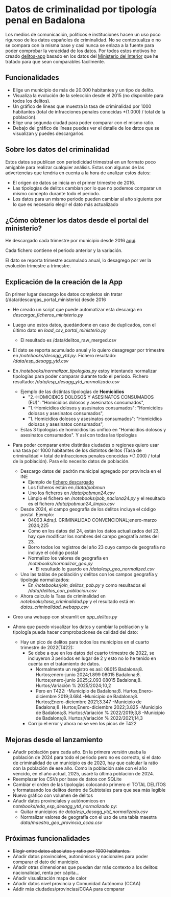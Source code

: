 # Datos de criminalidad por tipología penal en Badalona
Los medios de comunicación, políticos e instituciones hacen un uso poco riguroso de los datos españoles de criminalidad. No se contextualiza o no se compara con la misma base y casi nunca se enlaza a la fuente para poder comprobar la veracidad de los datos. Por todos estos motivos he creado [delitos-app](https://delitos.streamlit.app/) basado en los datos del [Ministerio del Interior](https://estadisticasdecriminalidad.ses.mir.es/publico/portalestadistico/balances.html) que he tratado para que sean comparables facilmente.

## Funcionalidades
- Elige un municipio de más de 20.000 habitantes y un tipo de delito.
- Visualiza la evolución de la selección desde el 2015 (no disponible para todos los delitos).
- Un gráfico de líneas que muestra la tasa de criminalidad por 1000 habitantes (total de infracciones penales conocidas *(1.000) / total de la población).
- Elige una segunda ciudad para poder comparar con el mismo ratio.
- Debajo del gráfico de líneas puedes ver el detalle de los datos que se visualizan y puedes descargarlos.

## Sobre los datos del criminalidad
Estos datos se publican con periodicidad trimestral en un formato poco amigable para realizar cualquier análisis. Estas son algunas de las advertencias que tendría en cuenta a la hora de analizar estos datos:
- El origen de datos se inicia en el primer trimestre de 2016.
- Las tipologías de delitos cambian por lo que no podemos comparar un mismo concepto durante todo el periodo.
- Los datos para un mismo periodo pueden cambiar al año siguiente por lo que es necesario elegir el dato más actualizado

## ¿Cómo obtener los datos desde el portal del ministerio?

He descargado cada trimestre por municipio desde 2016 [aquí](https://github.com/sergiovelayos/badalona_criminalidad/tree/main/data/descargas_portal_ministerio).

Cada fichero contiene el periodo anterior y la variación.

El dato se reporta trimestre acumulado anual, lo desagrego por ver la evolución trimestre a trimestre.

## Explicación de la creación de la App

En primer lugar descargo los datos completos sin tratar (/data/descargas_portal_ministerio) desde 2016
- He creado un script que puede automatizar esta descarga en *descargar_ficheros_ministerio.py*
- Luego uno estos datos, quedándome en caso de duplicados, con el último dato en *load_csv_portal_ministerio.py*
    - El resultado es /data/delitos_raw_merged.csv
- El dato se reporta acumulado anual y lo quiero desagregar por trimestre en */notebooks/desagg_ytd.py*. Fichero resultado: */data/esp_desagg_ytd.csv*
- En */notebooks/normalizar_tipologias.py* estoy intentando normalizar tipologías para poder comparar durante todo el periodo. Fichero resultado: */data/esp_desagg_ytd_normalizado.csv*
    - Ejemplo de las distintas tipologías de **Homicidios**
        - "2.-HOMICIDIOS DOLOSOS Y ASESINATOS CONSUMADOS (EU)": "Homicidios dolosos y asesinatos consumados",
        - "1.-Homicidios dolosos y asesinatos consumados": "Homicidios dolosos y asesinatos consumados",
        - "1. Homicidios dolosos y asesinatos consumados": "Homicidios dolosos y asesinatos consumados",
    - Estas 3 tipologías de homicidios las unifico en "Homicidios dolosos y asesinatos consumados". Y así con todas las tipologías

- Para poder comparar entre distintias ciudades o regiones quiero usar una tasa por 1000 habitantes de los distintos delitos (Tasa de criminalidad = total de infracciones penales conocidas *(1.000) / total de la población). Para ello necesito datos de población.
    - Descargo datos del padrón municipal agregado por provincia en el INE 
        - Ejemplo de [fichero descargado](https://www.ine.es/jaxiT3/files/t/es/csv_bdsc/2854.csv?nocab=1)
        - Los ficheros están en */data/pobmun*
        - Uno los ficheros en */data/pobmun24.csv*
        - Limpio el fichero en */notebooks/pob_naciona24.py* y el resultado es el fichero */data/pobmun24_limpio.csv*
    - Desde 2024, el campo geografía de los delitos incluye el código postal. Ejemplo:
        - 04003 Adra;I. CRIMINALIDAD CONVENCIONAL;enero-marzo 2024;225
        - Como en los datos del 24, están los datos actualizados del 23, hay que modificar los nombres del campo geografía antes del 23.
        - Borro todos los registros del año 23 cuyo campo de geografía no incluye el código postal
        - Normalizo los valores de geografía en */notebooks/normalizar_geo.py*
            - El resultado lo guardo en */data/esp_geo_normalized.csv*
    - Uno las tablas de población y delitos con los campos geografía y tipología normalizados:
        - En */notebooks/join_delitos_pob.py* y como resultados el */data/delitos_con_poblacion.csv*
    - Ahora calculo la Tasa de criminalidad en *notebooks/tasa_criminalidad.py* y el resultado está en *datos_criminalidad_webapp.csv*
- Creo una webapp con streamlit en *app_delitos.py*
- Ahora que puedo visualizar los datos y cambiar la población y la tipología pueda hacer comprobaciones de calidad del dato:
    - Hay un pico de delitos para todos los municipios en el cuarto trimestre de 2022(T422):
        - Se debe a que en los datos del cuarto trimestre de 2022, se incluyeron 3 periodos en lugar de 2 y esto no lo he tenido en cuenta en el tratamiento de datos.
            - Normalmente un registro es así:
                08015 Badalona;8. Hurtos;enero-junio 2024;1.899
                08015 Badalona;8. Hurtos;enero-junio 2025;2.093
                08015 Badalona;8. Hurtos;Variación % 2025/2024;10,2
            - Pero en T422:
                -Municipio de Badalona;8. Hurtos;Enero-diciembre 2019;3.684
                -Municipio de Badalona;8. Hurtos;Enero-diciembre 2021;3.347
                -Municipio de Badalona;8. Hurtos;Enero-diciembre 2022;3.825
                -Municipio de Badalona;8. Hurtos;Variación % 2022/2019;3,8
                -Municipio de Badalona;8. Hurtos;Variación % 2022/2021;14,3
        - Corrijo el error y ahora no se ven los picos de T422

## Mejoras desde el lanzamiento
- Añadir población para cada año. En la primera versión usaba la población de 2024 para todo el periodo pero no es correcto, si el dato de criminalidad de un municipio es de 2020, hay que calcular la ratio con la población de ese año. Como la población sale con el año vencido, en el año actual, 2025, usaré la última población de 2024.
- Reemplazar los CSVs por base de datos con SQLite
- Cambiar el orden de las tipologías colocando primero el TOTAL DELITOS y formateando los delitos dentro de Subtotales para que sea más legible
- Nuevo gráfico con volumen de delitos
- Añadir datos provinciales y autónomicos en *notebooks/eda_esp_desagg_ytd_normalizado.py*:
    - Quitar municipios de *data/esp_desagg_ytd_normalizado.csv*
    - Normalizar valores de geografía con el uso de una tabla maestra *data/maestro_geo_provincia_ccaa.csv*

## Próximas funcionalidades
- ~~Elegir entre datos absolutos y ratio por 1000 habitantes.~~
- Añadir datos provinciales, autonómicos y nacionales para poder comparar el dato del municipio.
- Añadir otras dimensiones que puedan dar más contexto a los delitos: nacionalidad, renta per cápita...
- Añadir visualización mapa de calor
- Añadir datos nivel provincia y Comunidad Autónoma (CCAA)
- Aádir más ciudades/provincias/CCAA para comparar


        
